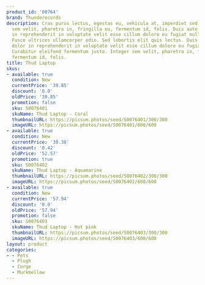 ```yaml
---
product_id: '00764'
brand: Thunderecords
description: Cras purus lectus, egestas eu, vehicula at, imperdiet sed, nibh. Integer
  sem velit, pharetra in, fringilla eu, fermentum id, felis. Duis aute irure dolor
  in reprehenderit in voluptate velit esse cillum dolore eu fugiat nulla pariatur.
  Fusce ultrices ullamcorper odio. Sed lobortis elit quis lectus. Duis aute irure
  dolor in reprehenderit in voluptate velit esse cillum dolore eu fugiat nulla pariatur.
  Curabitur eleifend fermentum justo. Integer sem velit, pharetra in, fringilla eu,
  fermentum id, felis.
title: Thud Laptop
skus:
- available: true
  condition: New
  currentPrice: '39.85'
  discount: '0.0'
  oldPrice: '39.85'
  promotion: false
  sku: S0076401
  skuName: Thud Laptop - Coral
  thumbnailURL: https://picsum.photos/seed/S0076401/300/300
  imageURL: https://picsum.photos/seed/S0076401/600/600
- available: true
  condition: New
  currentPrice: '30.38'
  discount: '0.42'
  oldPrice: '52.57'
  promotion: true
  sku: S0076402
  skuName: Thud Laptop - Aquamarine
  thumbnailURL: https://picsum.photos/seed/S0076402/300/300
  imageURL: https://picsum.photos/seed/S0076402/600/600
- available: true
  condition: New
  currentPrice: '57.94'
  discount: '0.0'
  oldPrice: '57.94'
  promotion: false
  sku: S0076403
  skuName: Thud Laptop - Hot pink
  thumbnailURL: https://picsum.photos/seed/S0076403/300/300
  imageURL: https://picsum.photos/seed/S0076403/600/600
layout: product
categories:
- - Pets
  - Plugh
  - Corge
  - Murkmellow
---
```

